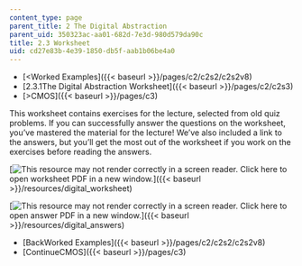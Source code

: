 ```yaml
---
content_type: page
parent_title: 2 The Digital Abstraction
parent_uid: 350323ac-aa01-682d-7e3d-980d579da90c
title: 2.3 Worksheet
uid: cd27e83b-4e39-1850-db5f-aab1b06be4a0
---
```


*   [<Worked Examples]({{< baseurl >}}/pages/c2/c2s2/c2s2v8)
*   [2.3.1The Digital Abstraction Worksheet]({{< baseurl >}}/pages/c2/c2s3)
*   [\>CMOS]({{< baseurl >}}/pages/c3)

This worksheet contains exercises for the lecture, selected from old quiz problems. If you can successfully answer the questions on the worksheet, you’ve mastered the material for the lecture! We’ve also included a link to the answers, but you’ll get the most out of the worksheet if you work on the exercises before reading the answers.

 [![This resource may not render correctly in a screen reader.](/images/inacessible.gif) Click here to open worksheet PDF in a new window.]({{< baseurl >}}/resources/digital_worksheet)

 [![This resource may not render correctly in a screen reader.](/images/inacessible.gif) Click here to open answer PDF in a new window.]({{< baseurl >}}/resources/digital_answers)

*   [BackWorked Examples]({{< baseurl >}}/pages/c2/c2s2/c2s2v8)
*   [ContinueCMOS]({{< baseurl >}}/pages/c3)